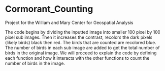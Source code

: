 # Cormorant_Counting
Project for the William and Mary Center for Geospatial Analysis

The code begins by dividing the inputted image into smaller 100 pixel by 100 pixel sub images. Then it increases the contrast, recolors the dark pixels (likely birds) black then red. The birds that are counted are recolored blue. The number of birds in each sub image are added to get the total number of birds in the original image. We will proceed to explain the code by defining each function and how it interacts with the other functions to count the number of birds in the image. 

